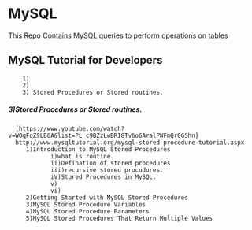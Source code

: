 # MySQL
This Repo Contains MySQL queries to perform operations on tables

## MySQL Tutorial for Developers
        1)
        2)
        3) Stored Procedures or Stored routines.
        
        
        
##### 3)Stored Procedures or Stored routines.
      [https://www.youtube.com/watch?v=WOqFqZ9LB6A&list=PL_c9BZzLwBRI8Tv6o6AralPWFmQr0GShn]
      http://www.mysqltutorial.org/mysql-stored-procedure-tutorial.aspx
         1)Introduction to MySQL Stored Procedures
                i)what is routine.
                ii)Defination of stored procedures
                iii)recursive stored procudures.
                iV)Stored Procedures in MySQL.
                v)
                vi)
         2)Getting Started with MySQL Stored Procedures
         3)MySQL Stored Procedure Variables
         4)MySQL Stored Procedure Parameters
         5)MySQL Stored Procedures That Return Multiple Values
